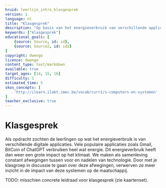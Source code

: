 ```yaml
---
hruid: leerlijn_intro_klasgesprek
version: 1
language: nl
title: "Klasgesprek"
description: "Op basis van het energieverbruik van verschillende applicaties discussiëren de leerlingen over de maatschappelijke impact van dergelijke applicaties."
keywords: ["klasgesprek"]
educational_goals: [
    {source: Source, id: id}, 
    {source: Source2, id: id2}
]
copyright: dwengo
licence: dwengo
content_type: text/markdown
available: true
target_ages: [14, 15, 16]
difficulty: 1
estimated_time: 5
skos_concepts: [
    'http://ilearn.ilabt.imec.be/vocab/curr1/s-computers-en-systemen'
]
teacher_exclusive: true
---
```


# Klasgesprek

Als opdracht zochten de leerlingen op wat het energieverbruik is van verschillende digitale applicaties. Vele populaire applicaties zoals Gmail, BitCoin of ChatGPT verbruiken heel wat energie. Dit energieverbruik heeft dan weer een grote impact op het klimaat. We maken als samenleving constant afwegingen tussen voor en nadelen van technologie. Door met je klasgroep in discussie te gaan over deze afwegingen, verwerven ze meer inzicht in de impact van deze systemen op de maatschappij.

TODO: misschien concrete leidraad voor klasgesprek (zie kaartenset).